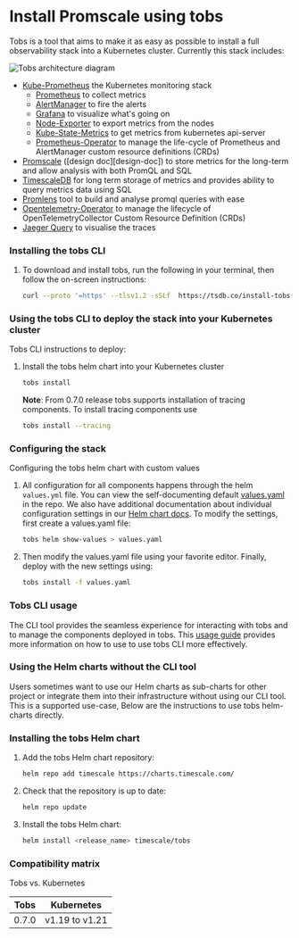 # Install Promscale using tobs

Tobs is a tool that aims to make it as easy as possible to install a full observability stack into a Kubernetes cluster. Currently this stack includes:

<img class="main-content__illustration" src="https://s3.amazonaws.com/assets.timescale.com/docs/images/tobs-arch.png" alt="Tobs architecture diagram"/>

 * [Kube-Prometheus][kube-prometheus] the Kubernetes monitoring stack
    * [Prometheus][prometheus] to collect metrics
    * [AlertManager][alert-manager] to fire the alerts
    * [Grafana][grafana] to visualize what's going on
    * [Node-Exporter][node-exporter] to export metrics from the nodes
    * [Kube-State-Metrics][kube-state-metrics] to get metrics from kubernetes api-server
    * [Prometheus-Operator][prometheus-operator] to manage the life-cycle of Prometheus and AlertManager custom resource definitions (CRDs)
 * [Promscale][promscale] ([design doc][design-doc]) to store metrics for the long-term and allow analysis with both PromQL and SQL
 * [TimescaleDB][timescaledb] for long term storage of metrics and provides ability to query metrics data using SQL 
 * [Promlens][promlens] tool to build and analyse promql queries with ease
 * [Opentelemetry-Operator][opentelemetry-operator] to manage the lifecycle of OpenTelemetryCollector Custom Resource Definition (CRDs)
 * [Jaeger Query][jaeger-query] to visualise the traces

### Installing the tobs CLI

<procedure>

1.  To download and install tobs, run the following in your terminal, then follow the on-screen instructions:
    ```bash
    curl --proto '=https' --tlsv1.2 -sSLf  https://tsdb.co/install-tobs-sh |sh
    ```

</procedure>    

### Using the tobs CLI to deploy the stack into your Kubernetes cluster

Tobs CLI instructions to deploy:

<procedure>

1.  Install the tobs helm chart into your Kubernetes cluster
    ```bash
    tobs install
    ```
    **Note**: From 0.7.0 release tobs supports installation of tracing components. To install tracing components use
    ```bash
    tobs install --tracing
    ```

</procedure>

### Configuring the stack

Configuring the tobs helm chart with custom values

<procedure>

1.  All configuration for all components happens through the helm `values.yml` file. You can view the self-documenting default [values.yaml][default-values-yaml] in the repo. We also have additional documentation about individual configuration settings in our [Helm chart docs][helm-chart-docs].
    To modify the settings, first create a values.yaml file:
    ```bash
    tobs helm show-values > values.yaml
    ```
1.  Then modify the values.yaml file using your favorite editor. Finally, deploy with the new settings using:
    ```bash
    tobs install -f values.yaml
    ```

</procedure>

### Tobs CLI usage

The CLI tool provides the seamless experience for interacting with tobs and to manage the components deployed in tobs. This [usage guide][tobs-usage-guide] provides more information on how to use to use tobs CLI more effectively.

### Using the Helm charts without the CLI tool

Users sometimes want to use our Helm charts as sub-charts for other project or integrate them into their infrastructure without using our CLI tool. This is a supported use-case, Below are the instructions to use tobs helm-charts directly.

<procedure>

### Installing the tobs Helm chart
1.  Add the tobs Helm chart repository:
    ```bash
    helm repo add timescale https://charts.timescale.com/
    ```
1.  Check that the repository is up to date:
    ```bash
    helm repo update
    ```
1.  Install the tobs Helm chart:
    ```bash
    helm install <release_name> timescale/tobs
    ```

</procedure>

### Compatibility matrix

Tobs vs. Kubernetes

| Tobs     | Kubernetes           |
|----------|----------------------|
| 0.7.0    | v1.19 to v1.21       | 

[kube-prometheus]: https://github.com/prometheus-operator/kube-prometheus#kube-prometheus
[prometheus]: https://github.com/prometheus/prometheus
[alert-manager]: https://github.com/prometheus/alertmanager#alertmanager-
[grafana]: https://github.com/grafana/grafana
[node-exporter]: https://github.com/prometheus/node_exporter
[kube-state-metrics]: https://github.com/kubernetes/kube-state-metrics
[prometheus-operator]: https://github.com/prometheus-operator/prometheus-operator#prometheus-operator
[promscale]: https://github.com/timescale/promscale
[timescaledb]: https://github.com/timescale/timescaledb
[promlens]: https://promlens.com/
[opentelemetry-operator]: https://github.com/open-telemetry/opentelemetry-operator#opentelemetry-operator-for-kubernetes
[jaeger-query]: https://github.com/jaegertracing/jaeger
[tobs-usage-guide]: https://github.com/timescale/tobs/tree/master/cli#usage-guide
[default-values-yaml]: https://github.com/timescale/tobs/blob/master/chart/values.yaml
[helm-chart-docs]: https://github.com/timescale/tobs/blob/master/chart/README.md#configuring-helm-chart